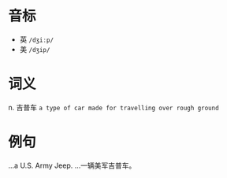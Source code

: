 # 音标

- 英 `/dʒiːp/`
- 美 `/dʒip/`

# 词义

n. 吉普车
`a type of car made for travelling over rough ground`

# 例句

...a U.S. Army Jeep.
…一辆美军吉普车。


